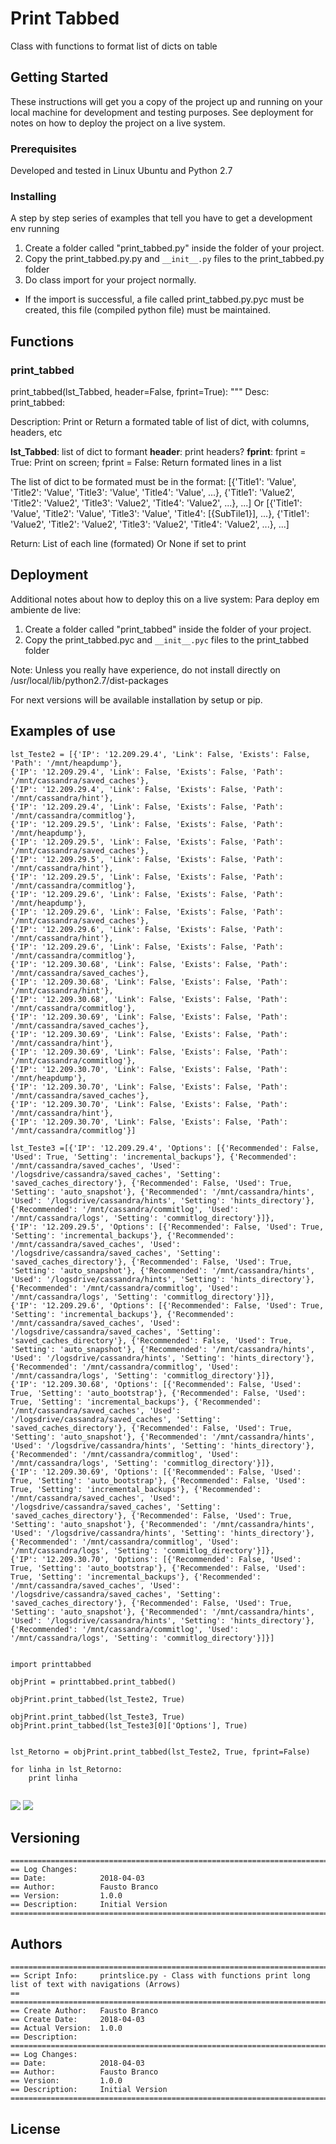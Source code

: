 # Print Tabbed

Class with functions to format list of dicts on table 

## Getting Started

These instructions will get you a copy of the project up and running on your local machine for development and testing purposes. See deployment for notes on how to deploy the project on a live system.

### Prerequisites

Developed and tested in Linux Ubuntu and Python 2.7


### Installing

A step by step series of examples that tell you have to get a development env running

1. Create a folder called "print_tabbed.py" inside the folder of your project.
2. Copy the print_tabbed.py.py and `__init__.py` files to the print_tabbed.py folder
3. Do class import for your project normally.

* If the import is successful, a file called print_tabbed.py.pyc must be created, this file (compiled python file) must be maintained.

## Functions

### print_tabbed

print_tabbed(lst_Tabbed, header=False, fprint=True):
        """
        Desc: print_tabbed: 

Description: Print or Return a formated table of list of dict, with columns, headers, etc

**lst_Tabbed**: list of dict to formant
**header**: print headers?
**fprint**: fprint = True: Print on screen; fprint = False: Return formated lines in a list

The list of dict to be formated must be in the format:
[{'Title1': 'Value', 'Title2': 'Value', 'Title3': 'Value', 'Title4': 'Value', ...},
 {'Title1': 'Value2', 'Title2': 'Value2', 'Title3': 'Value2', 'Title4': 'Value2', ...},
 ...]
 Or
[{'Title1': 'Value', 'Title2': 'Value', 'Title3': 'Value', 'Title4': [{SubTile1}], ...},
 {'Title1': 'Value2', 'Title2': 'Value2', 'Title3': 'Value2', 'Title4': 'Value2', ...},
 ...]
    
Return: List of each line (formated) Or None if set to print
              
## Deployment

Additional notes about how to deploy this on a live system:
Para deploy em ambiente de live:
1) Create a folder called "print_tabbed" inside the folder of your project.
2) Copy the print_tabbed.pyc and `__init__.pyc` files to the print_tabbed folder

Note: Unless you really have experience, do not install directly on /usr/local/lib/python2.7/dist-packages

For next versions will be available installation by setup or pip.

## Examples of use

```
lst_Teste2 = [{'IP': '12.209.29.4', 'Link': False, 'Exists': False, 'Path': '/mnt/heapdump'},
{'IP': '12.209.29.4', 'Link': False, 'Exists': False, 'Path': '/mnt/cassandra/saved_caches'},
{'IP': '12.209.29.4', 'Link': False, 'Exists': False, 'Path': '/mnt/cassandra/hint'},
{'IP': '12.209.29.4', 'Link': False, 'Exists': False, 'Path': '/mnt/cassandra/commitlog'},
{'IP': '12.209.29.5', 'Link': False, 'Exists': False, 'Path': '/mnt/heapdump'},
{'IP': '12.209.29.5', 'Link': False, 'Exists': False, 'Path': '/mnt/cassandra/saved_caches'},
{'IP': '12.209.29.5', 'Link': False, 'Exists': False, 'Path': '/mnt/cassandra/hint'},
{'IP': '12.209.29.5', 'Link': False, 'Exists': False, 'Path': '/mnt/cassandra/commitlog'},
{'IP': '12.209.29.6', 'Link': False, 'Exists': False, 'Path': '/mnt/heapdump'},
{'IP': '12.209.29.6', 'Link': False, 'Exists': False, 'Path': '/mnt/cassandra/saved_caches'},
{'IP': '12.209.29.6', 'Link': False, 'Exists': False, 'Path': '/mnt/cassandra/hint'},
{'IP': '12.209.29.6', 'Link': False, 'Exists': False, 'Path': '/mnt/cassandra/commitlog'},
{'IP': '12.209.30.68', 'Link': False, 'Exists': False, 'Path': '/mnt/cassandra/saved_caches'},
{'IP': '12.209.30.68', 'Link': False, 'Exists': False, 'Path': '/mnt/cassandra/hint'},
{'IP': '12.209.30.68', 'Link': False, 'Exists': False, 'Path': '/mnt/cassandra/commitlog'},
{'IP': '12.209.30.69', 'Link': False, 'Exists': False, 'Path': '/mnt/cassandra/saved_caches'},
{'IP': '12.209.30.69', 'Link': False, 'Exists': False, 'Path': '/mnt/cassandra/hint'},
{'IP': '12.209.30.69', 'Link': False, 'Exists': False, 'Path': '/mnt/cassandra/commitlog'},
{'IP': '12.209.30.70', 'Link': False, 'Exists': False, 'Path': '/mnt/heapdump'},
{'IP': '12.209.30.70', 'Link': False, 'Exists': False, 'Path': '/mnt/cassandra/saved_caches'},
{'IP': '12.209.30.70', 'Link': False, 'Exists': False, 'Path': '/mnt/cassandra/hint'},
{'IP': '12.209.30.70', 'Link': False, 'Exists': False, 'Path': '/mnt/cassandra/commitlog'}]

lst_Teste3 =[{'IP': '12.209.29.4', 'Options': [{'Recommended': False, 'Used': True, 'Setting': 'incremental_backups'}, {'Recommended': '/mnt/cassandra/saved_caches', 'Used': '/logsdrive/cassandra/saved_caches', 'Setting': 'saved_caches_directory'}, {'Recommended': False, 'Used': True, 'Setting': 'auto_snapshot'}, {'Recommended': '/mnt/cassandra/hints', 'Used': '/logsdrive/cassandra/hints', 'Setting': 'hints_directory'}, {'Recommended': '/mnt/cassandra/commitlog', 'Used': '/mnt/cassandra/logs', 'Setting': 'commitlog_directory'}]},
{'IP': '12.209.29.5', 'Options': [{'Recommended': False, 'Used': True, 'Setting': 'incremental_backups'}, {'Recommended': '/mnt/cassandra/saved_caches', 'Used': '/logsdrive/cassandra/saved_caches', 'Setting': 'saved_caches_directory'}, {'Recommended': False, 'Used': True, 'Setting': 'auto_snapshot'}, {'Recommended': '/mnt/cassandra/hints', 'Used': '/logsdrive/cassandra/hints', 'Setting': 'hints_directory'}, {'Recommended': '/mnt/cassandra/commitlog', 'Used': '/mnt/cassandra/logs', 'Setting': 'commitlog_directory'}]},
{'IP': '12.209.29.6', 'Options': [{'Recommended': False, 'Used': True, 'Setting': 'incremental_backups'}, {'Recommended': '/mnt/cassandra/saved_caches', 'Used': '/logsdrive/cassandra/saved_caches', 'Setting': 'saved_caches_directory'}, {'Recommended': False, 'Used': True, 'Setting': 'auto_snapshot'}, {'Recommended': '/mnt/cassandra/hints', 'Used': '/logsdrive/cassandra/hints', 'Setting': 'hints_directory'}, {'Recommended': '/mnt/cassandra/commitlog', 'Used': '/mnt/cassandra/logs', 'Setting': 'commitlog_directory'}]},
{'IP': '12.209.30.68', 'Options': [{'Recommended': False, 'Used': True, 'Setting': 'auto_bootstrap'}, {'Recommended': False, 'Used': True, 'Setting': 'incremental_backups'}, {'Recommended': '/mnt/cassandra/saved_caches', 'Used': '/logsdrive/cassandra/saved_caches', 'Setting': 'saved_caches_directory'}, {'Recommended': False, 'Used': True, 'Setting': 'auto_snapshot'}, {'Recommended': '/mnt/cassandra/hints', 'Used': '/logsdrive/cassandra/hints', 'Setting': 'hints_directory'}, {'Recommended': '/mnt/cassandra/commitlog', 'Used': '/mnt/cassandra/logs', 'Setting': 'commitlog_directory'}]},
{'IP': '12.209.30.69', 'Options': [{'Recommended': False, 'Used': True, 'Setting': 'auto_bootstrap'}, {'Recommended': False, 'Used': True, 'Setting': 'incremental_backups'}, {'Recommended': '/mnt/cassandra/saved_caches', 'Used': '/logsdrive/cassandra/saved_caches', 'Setting': 'saved_caches_directory'}, {'Recommended': False, 'Used': True, 'Setting': 'auto_snapshot'}, {'Recommended': '/mnt/cassandra/hints', 'Used': '/logsdrive/cassandra/hints', 'Setting': 'hints_directory'}, {'Recommended': '/mnt/cassandra/commitlog', 'Used': '/mnt/cassandra/logs', 'Setting': 'commitlog_directory'}]},
{'IP': '12.209.30.70', 'Options': [{'Recommended': False, 'Used': True, 'Setting': 'auto_bootstrap'}, {'Recommended': False, 'Used': True, 'Setting': 'incremental_backups'}, {'Recommended': '/mnt/cassandra/saved_caches', 'Used': '/logsdrive/cassandra/saved_caches', 'Setting': 'saved_caches_directory'}, {'Recommended': False, 'Used': True, 'Setting': 'auto_snapshot'}, {'Recommended': '/mnt/cassandra/hints', 'Used': '/logsdrive/cassandra/hints', 'Setting': 'hints_directory'}, {'Recommended': '/mnt/cassandra/commitlog', 'Used': '/mnt/cassandra/logs', 'Setting': 'commitlog_directory'}]}]


import printtabbed

objPrint = printtabbed.print_tabbed()

objPrint.print_tabbed(lst_Teste2, True)
        
objPrint.print_tabbed(lst_Teste3, True)
objPrint.print_tabbed(lst_Teste3[0]['Options'], True)


lst_Retorno = objPrint.print_tabbed(lst_Teste2, True, fprint=False)

for linha in lst_Retorno:
    print linha
    
```
[![](https://github.com/faustobranco/printtabbed/blob/master/Capture.PNG)](https://github.com/faustobranco/printtabbed/blob/master/Capture.PNG)
[![](https://github.com/faustobranco/printtabbed/blob/master/Capture2.PNG)](https://github.com/faustobranco/printtabbed/blob/master/Capture2.PNG)

## Versioning
```
=======================================================================================
== Log Changes:
== Date:            2018-04-03
== Author:          Fausto Branco
== Version:         1.0.0
== Description:     Initial Version
=======================================================================================
```
## Authors
```
=======================================================================================
== Script Info:		printslice.py - Class with functions print long list of text with navigations (Arrows)
==
=======================================================================================
== Create Author:	Fausto Branco
== Create Date:		2018-04-03
== Actual Version:  1.0.0
== Description:		
=======================================================================================
== Log Changes:
== Date:            2018-04-03
== Author:          Fausto Branco
== Version:         1.0.0
== Description:     Initial Version
=======================================================================================
```
## License




